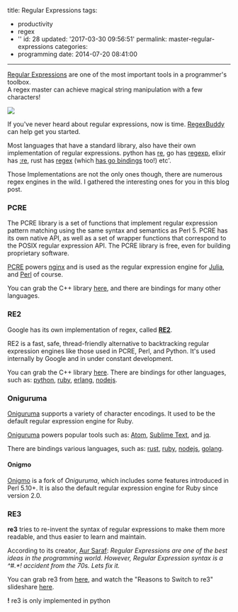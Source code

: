 title: Regular Expressions
tags:
  - productivity
  - regex
  - ''
id: 28
updated: '2017-03-30 09:56:51'
permalink: master-regular-expressions
categories:
  - programming
date: 2014-07-20 08:41:00
---


[Regular Expressions](https://en.wikipedia.org/wiki/Regular_expression) are one of the most important tools in a programmer's toolbox.  
A regex master can achieve magical string manipulation with a few characters!

![](https://imgs.xkcd.com/comics/regular_expressions.png)

If you've never heard about regular expressions, now is time. [RegexBuddy](https://www.regexbuddy.com/regex.html) can help get you started.

Most languages that have a standard library, also have their own implementation of regular expressions. python has [re](http://pymotw.com/2/re/), go has [regexp](https://golang.org/pkg/regexp/), elixir has [:re](https://hexdocs.pm/elixir/Regex.html), rust has [regex](https://doc.rust-lang.org/regex) (which [has go bindings](https://github.com/BurntSushi/rure-go) too!) etc'.

Those Implementations are not the only ones though, there are numerous regex engines in the wild. I gathered the interesting ones for you in this blog post.

<!-- more -->

### PCRE

The PCRE library is a set of functions that implement regular expression pattern matching using the same syntax and semantics as Perl 5. PCRE has its own native API, as well as a set of wrapper functions that correspond to the POSIX regular expression API. The PCRE library is free, even for building proprietary software.

[PCRE](http://www.pcre.org/) powers [nginx](https://nginx.org) and is used as the regular expression engine for [Julia](http://julialang.org/), and [Perl](https://en.wikipedia.org/wiki/Perl) of course.

You can grab the C++ library [here](http://www.pcre.org/), and there are bindings for many other languages.

### RE2

Google has its own implementation of regex, called **[RE2](https://github.com/google/re2)**.

RE2 is a fast, safe, thread-friendly alternative to backtracking regular expression engines like those used in PCRE, Perl, and Python. It's used internally by Google and in under constant development.

You can grab the C++ library [here](https://github.com/google/re2). There are bindings for other languages, such as: [python](https://github.com/facebook/pyre2), [ruby](https://github.com/mudge/re2/), [erlang](https://github.com/tuncer/re2/), [nodejs](https://github.com/uhop/node-re2).

### Oniguruma

[Oniguruma](https://github.com/kkos/oniguruma) supports a variety of character encodings. It used to be the default regular expression engine for Ruby.

[Oniguruma](https://github.com/kkos/oniguruma) powers popular tools such as: [Atom](https://atom.io/), [Sublime Text](https://www.sublimetext.com/), and [jq](https://stedolan.github.io/jq/).

There are bindings various languages, such as: [rust](https://github.com/defuz/oniguruma), [ruby](https://github.com/geoffgarside/oniguruma), [nodejs](https://github.com/atom/node-oniguruma), [golang](https://github.com/moovweb/rubex).

#### Onigmo

[Onigmo](https://github.com/k-takata/Onigmo) is a fork of *Oniguruma*, which includes some features introduced in Perl 5.10+. It is also the default regular expression engine for Ruby since version 2.0.

### RE3

**re3** tries to re-invent the syntax of regular expressions to make them more readable, and thus easier to learn and maintain.

According to its creator, [Aur Saraf](https://github.com/SonOfLilit): *Regular Expressions are one of the best ideas in the programming world. However, Regular Expression syntax is a ^#.\*! accident from the 70s. Lets fix it.*

You can grab re3 from [here](https://github.com/SonOfLilit/re2), and watch the "Reasons to Switch to re3" slideshare [here](https://www.slideshare.net/AurSaraf/re3-modern-regex-syntax-with-a-focus-on-adoption).


**!** re3 is only implemented in python


